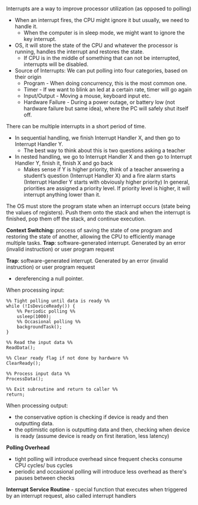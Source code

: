 Interrupts are a way to improve processor utilization (as opposed to polling)
- When an interrupt fires, the CPU might ignore it but usually, we need to handle it.
    - When the computer is in sleep mode, we might want to ignore the key interrupt.
- OS, it will store the state of the CPU and whatever the processor is running, handles the interrupt and restores the state.
    - If CPU is in the middle of something that can not be interrupted, interrupts will be disabled.
- Source of Interrupts: We can put polling into four categories, based on their origin
    - Program - When doing concurrency, this is the most common one.
    - Timer - If we want to blink an led at a certain rate, timer will go again
    - Input/Output - Moving a mouse, keyboard input etc.
    - Hardware Failure - During a power outage, or battery low (not hardware failure but same idea), where the PC will safely shut itself off.

There can be multiple interrupts in a short period of time.
- In sequential handling, we finish Interrupt Handler X, and then go to Interrupt Handler Y.
    - The best way to think about this is two questions asking a teacher
- In nested handling, we go to Interrupt Handler X and then go to Interrupt Handler Y, finish it, finish X and go back
    - Makes sense if Y is higher priority, think of a teacher answering a student’s question (Interrupt Handler X) and a fire alarm starts (Interrupt Handler Y starts with obviously higher priority) In general, priorities are assigned a priority level. If priority level is higher, it will interrupt anything lower than it.

The OS must store the program state when an interrupt occurs (state being the values of registers). Push them onto the stack and when the interrupt is finished, pop them off the stack, and continue execution.

**Context Switching:** process of saving the state of one program and restoring the state of another, allowing the CPU to efficiently manage multiple tasks. **Trap**: software-generated interrupt. Generated by an error (invalid instruction) or user program request

**Trap**: software-generated interrupt. Generated by an error (invalid instruction) or user program request
- dereferencing a null pointer.

When processing input:
```
%% Tight polling until data is ready %%
while (!IsDeviceReady()) {
	%% Periodic polling %%
	usleep(1000);
	%% Occasional polling %%
	backgroundTask();
}

%% Read the input data %%
ReadData();

%% Clear ready flag if not done by hardware %%
ClearReady();

%% Process input data %%
ProcessData();

%% Exit subroutine and return to caller %%
return;
```

When processing output:
- the conservative option is checking if device is ready and then outputting data.
- the optimistic option is outputting data and then, checking when device is ready (assume device is ready on first iteration, less latency)

**Polling Overhead**
- tight polling will introduce overhead since frequent checks consume CPU cycles/ bus cycles
- periodic and occasional polling will introduce less overhead as there's pauses between checks





**Interrupt Service Routine** - special function that executes when triggered by an interrupt request, also called interrupt handlers
